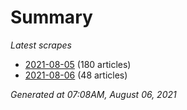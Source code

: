 # Summary
*Latest scrapes*
* [2021-08-05](https://github.com/nuuuwan/news_lk/blob/data/news_lk.2021-08-05.json) (180 articles)
* [2021-08-06](https://github.com/nuuuwan/news_lk/blob/data/news_lk.2021-08-06.json) (48 articles)

*Generated at 07:08AM, August 06, 2021*
